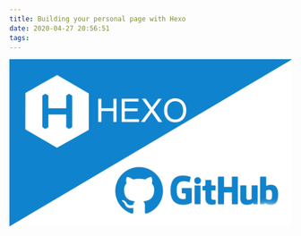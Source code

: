 ```yaml
---
title: Building your personal page with Hexo
date: 2020-04-27 20:56:51
tags:
---
```

![](/Post-Resources/Hexo/Cover.png "Hexo")
